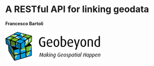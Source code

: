 
# A RESTful API for linking geodata

#### Francesco Bartoli

[![Geobeyond](css/img/logo/logo_300.png)](http://www.geobeyond.it)
